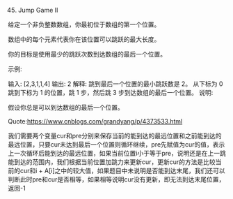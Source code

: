 045. Jump Game II

给定一个非负整数数组，你最初位于数组的第一个位置。

数组中的每个元素代表你在该位置可以跳跃的最大长度。

你的目标是使用最少的跳跃次数到达数组的最后一个位置。

示例:

输入: [2,3,1,1,4]
输出: 2
解释: 跳到最后一个位置的最小跳跃数是 2。
     从下标为 0 跳到下标为 1 的位置，跳 1 步，然后跳 3 步到达数组的最后一个位置。
说明:

假设你总是可以到达数组的最后一个位置。


Quote:https://www.cnblogs.com/grandyang/p/4373533.html

我们需要两个变量cur和pre分别来保存当前的能到达的最远位置和之前能到达的最远位置，只要cur未达到最后一个位置则循环继续，pre先赋值为cur的值，表示上一次循环后能到达的最远位置，如果当前位置i小于等于pre，说明还是在上一跳能到达的范围内，我们根据当前位置加跳力来更新cur，更新cur的方法是比较当前的cur和i + A[i]之中的较大值，如果题目中未说明是否能到达末尾，我们还可以判断此时pre和cur是否相等，如果相等说明cur没有更新，即无法到达末尾位置，返回-1